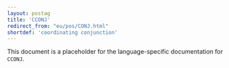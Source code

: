 ```yaml
---
layout: postag
title: 'CCONJ'
redirect_from: "eu/pos/CONJ.html"
shortdef: 'coordinating conjunction'
---
```


This document is a placeholder for the language-specific documentation
for `CCONJ`.
